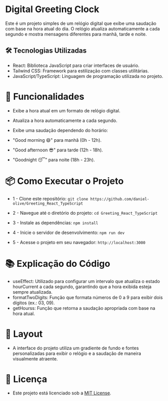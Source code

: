 # Digital Greeting Clock

Este é um projeto simples de um relógio digital que exibe uma saudação com base na hora atual do dia. O relógio atualiza automaticamente a cada segundo e mostra mensagens diferentes para manhã, tarde e noite.

## 🛠️ Tecnologias Utilizadas

- React: Biblioteca JavaScript para criar interfaces de usuário.
- Tailwind CSS: Framework para estilização com classes utilitárias.
- JavaScript/TypeScript: Linguagem de programação utilizada no projeto.

# 🚀 Funcionalidades

- Exibe a hora atual em um formato de relógio digital.
- Atualiza a hora automaticamente a cada segundo.
- Exibe uma saudação dependendo do horário:

- "Good morning 😄" para manhã (0h - 12h).
- "Good afternoon 😎" para tarde (12h - 18h).
- "Goodnight 😴" para noite (18h - 23h).

# 📦 Como Executar o Projeto

- 1 - Clone este repositório:
`git clone https://github.com/daniel-olive/Greeting_React_TypeScript`

- 2 - Navegue até o diretório do projeto:
`cd Greeting_React_TypeScript`

- 3 - Instale as dependências:
`npm install`

- 4 - Inicie o servidor de desenvolvimento:
`npm run dev`

- 5 - Acesse o projeto em seu navegador:
`http://localhost:3000`

# 📚 Explicação do Código

- useEffect: Utilizado para configurar um intervalo que atualiza o estado hourCurrent a cada segundo, garantindo que a hora exibida esteja sempre atualizada.
- formatTwoDigits: Função que formata números de 0 a 9 para exibir dois dígitos (ex.: 03, 09).
- getHourss: Função que retorna a saudação apropriada com base na hora atual.

# 🎨 Layout

- A interface do projeto utiliza um gradiente de fundo e fontes personalizadas para exibir o relógio e a saudação de maneira visualmente atraente.

# 📄 Licença
- Este projeto está licenciado sob a [MIT License](LICENSE).
